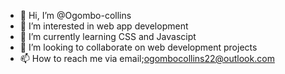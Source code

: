 - 👋 Hi, I’m @Ogombo-collins
- 👀 I’m interested in web app development
- 🌱 I’m currently learning CSS and Javascipt
- 💞️ I’m looking to collaborate on web development projects
- 📫 How to reach me via email;ogombocollins22@outlook.com

<!---
Ogombo-collins/Ogombo-collins is a ✨ special ✨ repository because its `README.md` (this file) appears on your GitHub profile.
You can click the Preview link to take a look at your changes.
--->
